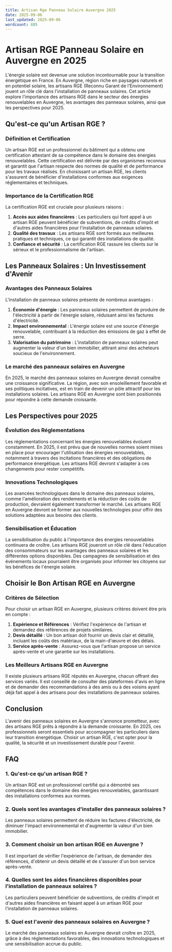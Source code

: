 ```yaml
---
title: Artisan Rge Panneau Solaire Auvergne 2025
date: 2025-09-06
last_updated: 2025-09-06
wordcount: 885
---
```


# Artisan RGE Panneau Solaire en Auvergne en 2025

L'énergie solaire est devenue une solution incontournable pour la transition énergétique en France. En Auvergne, région riche en paysages naturels et en potentiel solaire, les artisans RGE (Reconnu Garant de l’Environnement) jouent un rôle clé dans l'installation de panneaux solaires. Cet article explore l'importance des artisans RGE dans le secteur des énergies renouvelables en Auvergne, les avantages des panneaux solaires, ainsi que les perspectives pour 2025.

## Qu'est-ce qu'un Artisan RGE ?

### Définition et Certification

Un artisan RGE est un professionnel du bâtiment qui a obtenu une certification attestant de sa compétence dans le domaine des énergies renouvelables. Cette certification est délivrée par des organismes reconnus et garantit que l'artisan respecte des normes de qualité et de performance pour les travaux réalisés. En choisissant un artisan RGE, les clients s'assurent de bénéficier d'installations conformes aux exigences réglementaires et techniques.

### Importance de la Certification RGE

La certification RGE est cruciale pour plusieurs raisons :

1. **Accès aux aides financières** : Les particuliers qui font appel à un artisan RGE peuvent bénéficier de subventions, de crédits d'impôt et d'autres aides financières pour l'installation de panneaux solaires.
2. **Qualité des travaux** : Les artisans RGE sont formés aux meilleures pratiques et techniques, ce qui garantit des installations de qualité.
3. **Confiance et sécurité** : La certification RGE rassure les clients sur le sérieux et le professionnalisme de l'artisan.

## Les Panneaux Solaires : Un Investissement d'Avenir

### Avantages des Panneaux Solaires

L'installation de panneaux solaires présente de nombreux avantages :

1. **Économie d'énergie** : Les panneaux solaires permettent de produire de l'électricité à partir de l'énergie solaire, réduisant ainsi les factures d'électricité.
2. **Impact environnemental** : L'énergie solaire est une source d'énergie renouvelable, contribuant à la réduction des émissions de gaz à effet de serre.
3. **Valorisation du patrimoine** : L'installation de panneaux solaires peut augmenter la valeur d'un bien immobilier, attirant ainsi des acheteurs soucieux de l'environnement.

### Le marché des panneaux solaires en Auvergne

En 2025, le marché des panneaux solaires en Auvergne devrait connaître une croissance significative. La région, avec son ensoleillement favorable et ses politiques incitatives, est en train de devenir un pôle attractif pour les installations solaires. Les artisans RGE en Auvergne sont bien positionnés pour répondre à cette demande croissante.

## Les Perspectives pour 2025

### Évolution des Réglementations

Les réglementations concernant les énergies renouvelables évoluent constamment. En 2025, il est prévu que de nouvelles normes soient mises en place pour encourager l'utilisation des énergies renouvelables, notamment à travers des incitations financières et des obligations de performance énergétique. Les artisans RGE devront s'adapter à ces changements pour rester compétitifs.

### Innovations Technologiques

Les avancées technologiques dans le domaine des panneaux solaires, comme l'amélioration des rendements et la réduction des coûts de production, devraient également transformer le marché. Les artisans RGE en Auvergne devront se former aux nouvelles technologies pour offrir des solutions adaptées aux besoins des clients.

### Sensibilisation et Éducation

La sensibilisation du public à l'importance des énergies renouvelables continuera de croître. Les artisans RGE joueront un rôle clé dans l'éducation des consommateurs sur les avantages des panneaux solaires et les différentes options disponibles. Des campagnes de sensibilisation et des événements locaux pourraient être organisés pour informer les citoyens sur les bénéfices de l'énergie solaire.

## Choisir le Bon Artisan RGE en Auvergne

### Critères de Sélection

Pour choisir un artisan RGE en Auvergne, plusieurs critères doivent être pris en compte :

1. **Expérience et Références** : Vérifiez l'expérience de l'artisan et demandez des références de projets similaires.
2. **Devis détaillé** : Un bon artisan doit fournir un devis clair et détaillé, incluant les coûts des matériaux, de la main-d'œuvre et des délais.
3. **Service après-vente** : Assurez-vous que l'artisan propose un service après-vente et une garantie sur les installations.

### Les Meilleurs Artisans RGE en Auvergne

Il existe plusieurs artisans RGE réputés en Auvergne, chacun offrant des services variés. Il est conseillé de consulter des plateformes d'avis en ligne et de demander des recommandations à des amis ou à des voisins ayant déjà fait appel à des artisans pour des installations de panneaux solaires.

## Conclusion

L'avenir des panneaux solaires en Auvergne s'annonce prometteur, avec des artisans RGE prêts à répondre à la demande croissante. En 2025, ces professionnels seront essentiels pour accompagner les particuliers dans leur transition énergétique. Choisir un artisan RGE, c'est opter pour la qualité, la sécurité et un investissement durable pour l'avenir.

## FAQ

### 1. Qu'est-ce qu'un artisan RGE ?

Un artisan RGE est un professionnel certifié qui a démontré ses compétences dans le domaine des énergies renouvelables, garantissant des installations conformes aux normes.

### 2. Quels sont les avantages d'installer des panneaux solaires ?

Les panneaux solaires permettent de réduire les factures d'électricité, de diminuer l'impact environnemental et d'augmenter la valeur d'un bien immobilier.

### 3. Comment choisir un bon artisan RGE en Auvergne ?

Il est important de vérifier l'expérience de l'artisan, de demander des références, d'obtenir un devis détaillé et de s'assurer d'un bon service après-vente.

### 4. Quelles sont les aides financières disponibles pour l'installation de panneaux solaires ?

Les particuliers peuvent bénéficier de subventions, de crédits d'impôt et d'autres aides financières en faisant appel à un artisan RGE pour l'installation de panneaux solaires.

### 5. Quel est l'avenir des panneaux solaires en Auvergne ?

Le marché des panneaux solaires en Auvergne devrait croître en 2025, grâce à des réglementations favorables, des innovations technologiques et une sensibilisation accrue du public.
